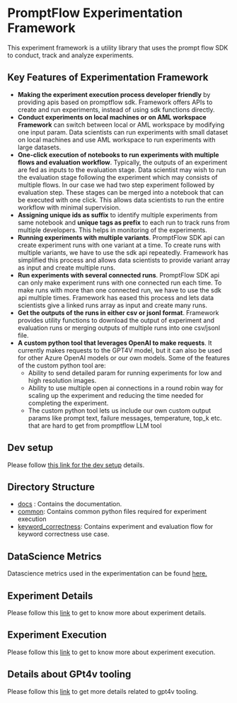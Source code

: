 # PromptFlow Experimentation Framework

This experiment framework is a utility library that uses the prompt flow SDK to conduct, track and analyze experiments.

## Key Features of Experimentation Framework
* **Making the experiment execution process developer friendly** by providing apis based on promptflow sdk.
Framework offers APIs to create and run experiments, instead of using sdk functions directly.
* **Conduct experiments on local machines or on AML workspace Framework** can switch between local or AML workspace by modifying one input param. Data scientists can run experiments with small dataset on local machines and use AML workspace to run experiments with large datasets.
* **One-click execution of notebooks to run experiments with multiple flows and evaluation workflow**. Typically, the outputs of an experiment are fed as inputs to the evaluation stage. Data scientist may wish to run the evaluation stage following the experiment which may consists of multiple flows. In our case we had two step experiment followed by evaluation step. These stages can be merged into a notebook that can be executed with one click. This allows data scientists to run the entire workflow with minimal supervision.
* **Assigning unique ids as suffix** to identify multiple experiments from same notebook and **unique tags as prefix** to each run to track runs from multiple developers. This helps in monitoring of the experiments. 
* **Running experiments with multiple variants**. PromptFlow SDK api can create experiment runs with one variant at a time. To create runs with multiple variants, we have to use the sdk api repeatedly. Framework has simplified this process and allows data scientists to provide variant array as input and create multiple runs.
* **Run experiments with several connected runs**. PromptFlow SDK api can only make experiment runs with one connected run each time. To make runs with more than one connected run, we have to use the sdk api multiple times. Framework has eased this process and lets data scientists give a linked runs array as input and create many runs.
* **Get the outputs of the runs in either csv or jsonl format**. Framework provides utility functions to download the output of experiment and evaluation runs or merging outputs of multiple runs into one csv/jsonl file.
* **A custom python tool that leverages OpenAI to make requests**. It currently makes requests to the GPT4V model, but it can also be used for other Azure OpenAI models or our own models. Some of the features of the custom python tool are:  
    - Ability to send detailed param for running experiments for low and high resolution images.  
    - Ability to use multiple open ai connections in a round robin way for scaling up the experiment and reducing the time needed for completing the experiment.  
    - The custom python tool lets us include our own custom output params like prompt text, failure messages, temperature, top_k etc. that are hard to get from promptflow LLM tool

## Dev setup
Please follow [this link for the dev setup](./docs/dev-setup.md) details.

## Directory Structure
*   [docs](./docs/) : Contains the documentation.
*   [common](./common/): Contains common python files required for experiment execution
*   [keyword_correctness](./keyword_correctness/): Contains experiment and evaluation flow for keyword correctness use case. 

## DataScience Metrics
Datascience metrics used in the experimentation can be found [here.](./docs/data_science_metrics.md)

## Experiment Details
Please follow this [link](./docs/experiment_details.md) to get to know more about experiment details.

## Experiment Execution 
Please follow this [link](./docs/experiment_execution.md) to get to know more about experiment execution.

## Details about GPt4v tooling
Please follow this [link](./docs/gpt4v_tooling.md) to get more details related to gpt4v tooling.



